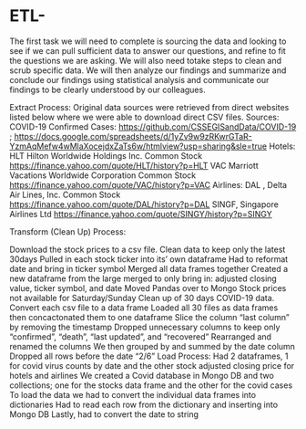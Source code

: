 # ETL-
The first task we will need to complete is sourcing the data and looking to see if we can pull sufficient data to answer our questions, and refine to fit the questions we are asking.  We will also need totake steps to clean and scrub specific data. We will then analyze our findings and summarize and conclude our findings using statistical analysis and communicate our findings to be clearly understood by our colleagues.



Extract Process: 
Original data sources were retrieved from direct websites listed below where we were able to download direct CSV files.
Sources:
COVID-19 Confirmed Cases: 
https://github.com/CSSEGISandData/COVID-19 ; https://docs.google.com/spreadsheets/d/1yZv9w9zRKwrGTaR-YzmAqMefw4wMlaXocejdxZaTs6w/htmlview?usp=sharing&sle=true
Hotels: 
HLT Hilton Worldwide Holdings Inc. Common Stock
https://finance.yahoo.com/quote/HLT/history?p=HLT
VAC Marriott Vacations Worldwide Corporation Common Stock
https://finance.yahoo.com/quote/VAC/history?p=VAC
Airlines: 
DAL , Delta Air Lines, Inc. Common Stock
https://finance.yahoo.com/quote/DAL/history?p=DAL
SINGF, Singapore Airlines Ltd
https://finance.yahoo.com/quote/SINGY/history?p=SINGY


Transform (Clean Up) Process: 

Download the stock prices to a csv file. 
Clean data to keep only the latest 30days
Pulled in each stock ticker into its’ own dataframe
Had to reformat date and bring in ticker symbol
Merged all data frames together
Created a new dataframe from the large merged to only bring in: adjusted closing value, ticker symbol, and date
Moved Pandas over to Mongo
Stock prices not available for Saturday/Sunday 
Clean up of 30 days COVID-19 data. 
Convert each csv file to a data frame
Loaded all 30 files as data frames then concactonated them to one dataframe 
Slice the column “last column” by removing the timestamp
Dropped unnecessary columns to keep only “confirmed”, “death”, “last updated”, and “recovered”
Rearranged and renamed the columns
We then grouped by and summed by the date column
Dropped all rows before the date “2/6”
Load Process: 
Had 2 dataframes, 1 for covid virus counts by date and the other stock adjusted closing price for hotels and airlines
We created a Covid database in Mongo DB and two collections; one for the stocks data frame and the other for the covid cases
To load the data we had to convert the individual data frames into dictionaries
Had to read each row from the dictionary and inserting into Mongo DB
Lastly, had to convert the date to string

